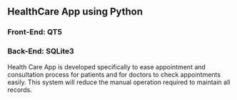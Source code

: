## HealthCare App using Python
### Front-End: QT5
### Back-End: SQLite3
Health Care App is developed specifically to ease appointment and consultation process for patients and for doctors to check appointments easily. This system will reduce the manual operation required to maintain all records.
